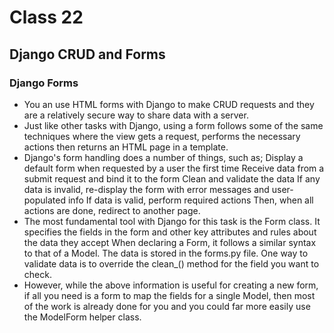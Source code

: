 # Class 22
## Django CRUD and Forms
### Django Forms
* You an use HTML forms with Django to make CRUD requests and they are a relatively secure way to share data with a server.
* Just like other tasks with Django, using a form follows some of the same techniques where the view gets a request, performs the necessary actions then returns an HTML page in a template.
* Django's form handling does a number of things, such as;
     Display a default form when requested by a user the first time
     Receive data from a submit request and bind it to the form
     Clean and validate the data
     If any data is invalid, re-display the form with error messages and user-populated info
     If data is valid, perform required actions
     Then, when all actions are done, redirect to another page.
* The most fundamental tool with Django for this task is the Form class.
     It specifies the fields in the form and other key attributes and rules about the data they accept
     When declaring a Form, it follows a similar syntax to that of a Model.
     The data is stored in the forms.py file.
     One way to validate data is to override the clean_<fieldname>() method for the field you want to check.
* However, while the above information is useful for creating a new form, if all you need is a form to map the fields for a single Model, then most of the work is already done for you and you could far more easily use the ModelForm helper class.


